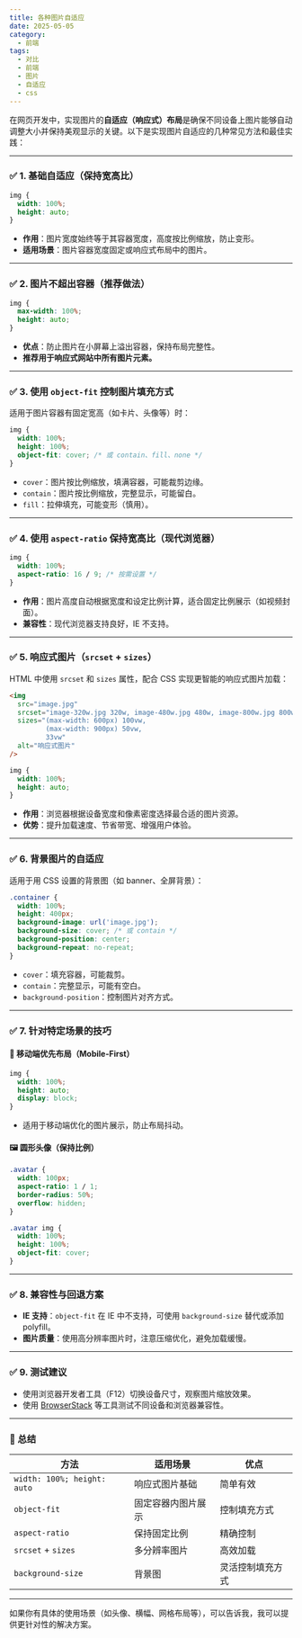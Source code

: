 ```yaml
---
title: 各种图片自适应
date: 2025-05-05
category:
  - 前端
tags:
  - 对比
  - 前端
  - 图片
  - 自适应
  - css
---
```


在网页开发中，实现图片的**自适应（响应式）布局**是确保不同设备上图片能够自动调整大小并保持美观显示的关键。以下是实现图片自适应的几种常见方法和最佳实践：

---

### ✅ 1. 基础自适应（保持宽高比）

```css
img {
  width: 100%;
  height: auto;
}
```

- **作用**：图片宽度始终等于其容器宽度，高度按比例缩放，防止变形。
- **适用场景**：图片容器宽度固定或响应式布局中的图片。

---

### ✅ 2. 图片不超出容器（推荐做法）

```css
img {
  max-width: 100%;
  height: auto;
}
```

- **优点**：防止图片在小屏幕上溢出容器，保持布局完整性。
- **推荐用于响应式网站中所有图片元素。**

---

### ✅ 3. 使用 `object-fit` 控制图片填充方式

适用于图片容器有固定宽高（如卡片、头像等）时：

```css
img {
  width: 100%;
  height: 100%;
  object-fit: cover; /* 或 contain、fill、none */
}
```

- `cover`：图片按比例缩放，填满容器，可能裁剪边缘。
- `contain`：图片按比例缩放，完整显示，可能留白。
- `fill`：拉伸填充，可能变形（慎用）。

---

### ✅ 4. 使用 `aspect-ratio` 保持宽高比（现代浏览器）

```css
img {
  width: 100%;
  aspect-ratio: 16 / 9; /* 按需设置 */
}
```

- **作用**：图片高度自动根据宽度和设定比例计算，适合固定比例展示（如视频封面）。
- **兼容性**：现代浏览器支持良好，IE 不支持。

---

### ✅ 5. 响应式图片（`srcset` + `sizes`）

HTML 中使用 `srcset` 和 `sizes` 属性，配合 CSS 实现更智能的响应式图片加载：

```html
<img
  src="image.jpg"
  srcset="image-320w.jpg 320w, image-480w.jpg 480w, image-800w.jpg 800w"
  sizes="(max-width: 600px) 100vw,
         (max-width: 900px) 50vw,
         33vw"
  alt="响应式图片"
/>
```

```css
img {
  width: 100%;
  height: auto;
}
```

- **作用**：浏览器根据设备宽度和像素密度选择最合适的图片资源。
- **优势**：提升加载速度、节省带宽、增强用户体验。

---

### ✅ 6. 背景图片的自适应

适用于用 CSS 设置的背景图（如 banner、全屏背景）：

```css
.container {
  width: 100%;
  height: 400px;
  background-image: url('image.jpg');
  background-size: cover; /* 或 contain */
  background-position: center;
  background-repeat: no-repeat;
}
```

- `cover`：填充容器，可能裁剪。
- `contain`：完整显示，可能有空白。
- `background-position`：控制图片对齐方式。

---

### ✅ 7. 针对特定场景的技巧

#### 📱 移动端优先布局（Mobile-First）

```css
img {
  width: 100%;
  height: auto;
  display: block;
}
```

- 适用于移动端优化的图片展示，防止布局抖动。

#### 🖼️ 圆形头像（保持比例）

```css
.avatar {
  width: 100px;
  aspect-ratio: 1 / 1;
  border-radius: 50%;
  overflow: hidden;
}

.avatar img {
  width: 100%;
  height: 100%;
  object-fit: cover;
}
```

---

### ✅ 8. 兼容性与回退方案

- **IE 支持**：`object-fit` 在 IE 中不支持，可使用 `background-size` 替代或添加 polyfill。
- **图片质量**：使用高分辨率图片时，注意压缩优化，避免加载缓慢。

---

### ✅ 9. 测试建议

- 使用浏览器开发者工具（F12）切换设备尺寸，观察图片缩放效果。
- 使用 [BrowserStack](https://www.browserstack.com/) 等工具测试不同设备和浏览器兼容性。

---

### 📌 总结

| 方法                        | 适用场景           | 优点             |
| --------------------------- | ------------------ | ---------------- |
| `width: 100%; height: auto` | 响应式图片基础     | 简单有效         |
| `object-fit`                | 固定容器内图片展示 | 控制填充方式     |
| `aspect-ratio`              | 保持固定比例       | 精确控制         |
| `srcset` + `sizes`          | 多分辨率图片       | 高效加载         |
| `background-size`           | 背景图             | 灵活控制填充方式 |

---

如果你有具体的使用场景（如头像、横幅、网格布局等），可以告诉我，我可以提供更针对性的解决方案。
